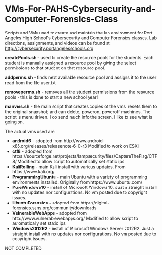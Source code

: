 # VMs-For-PAHS-Cybersecurity-and-Computer-Forensics-Class
Scripts and VMs used to create and maintain the lab environment for Port Angeles High School's Cybersecurity and Computer Forensics classes.  Lab directions, assignments, and videos can be found at http://cybersecurity.portangelesschools.org

<b>createPools.sh</b> - used to create the resource pools for the students.  Each student is manually assigned a resource pool by giving the select permissions to that student on that resource pool.

<b>addperms.sh</b> - finds next available resource pool and assigns it to the user read from the file user.txt

<b>removeperms.sh</b> - removes all the student permissions from the resource pools - this is done to start a new school year!

<b>manvms.sh</b> - the main script that creates copies of the vms; resets them to the original snapshot; and can delete, poweron, poweroff machines.  The script is menu driven.  I do send much info the screen.  I like to see what is going on.

The actual vms used are:

<ul>
   <li><b>android6</b> - adopted from http://www.android-x86.org/releases/releasenote-6-0-r3 Modified to work on ESXi</li>
   <li><b>ctf8</b> - adopted from https://sourceforge.net/projects/lampsecurity/files/CaptureTheFlag/CTF8/  Modified to allow script to automatically set static ips</li>
   <li><b>KaliRolling</b> - main Kali install with various updates. From https://www.kali.org/</li>
   <li><b>ProgrammingUbuntu</b> - main Ubuntu with a variety of programming environments installed. Originally from https://www.ubuntu.com/</li>
   <li><b>PureWindows10</b> - install of Microsoft Windows 10. Just a straight install with no updates nor configurations. No vm posted due to copyright issues.</li>
   <li><b>UbuntuForensics</b> - adopted from https://digital-forensics.sans.org/community/downloads</li>
   <li><b>VulnerableWebApps</b> - adopted from http://www.vulnerablewebapps.org/ Modified to allow script to automatically set static ips</li>
   <li><b>Windows2012R2</b> - install of Microsoft Windows Server 2012R2. Just a straight install with no updates nor configurations. No vm posted due to copyright issues.</li>
</ul>

NOT COMPLETED
